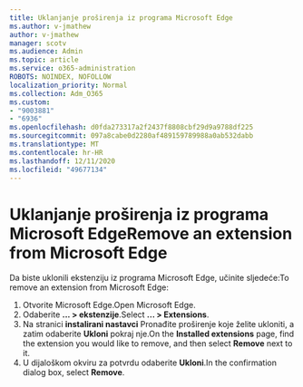 ```yaml
---
title: Uklanjanje proširenja iz programa Microsoft Edge
ms.author: v-jmathew
author: v-jmathew
manager: scotv
ms.audience: Admin
ms.topic: article
ms.service: o365-administration
ROBOTS: NOINDEX, NOFOLLOW
localization_priority: Normal
ms.collection: Adm_O365
ms.custom:
- "9003881"
- "6936"
ms.openlocfilehash: d0fda273317a2f2437f8808cbf29d9a9788df225
ms.sourcegitcommit: 097a8cabe0d2280af489159789988a0ab532dabb
ms.translationtype: MT
ms.contentlocale: hr-HR
ms.lasthandoff: 12/11/2020
ms.locfileid: "49677134"
---
```

# <a name="remove-an-extension-from-microsoft-edge"></a><span data-ttu-id="fee58-102">Uklanjanje proširenja iz programa Microsoft Edge</span><span class="sxs-lookup"><span data-stu-id="fee58-102">Remove an extension from Microsoft Edge</span></span>

<span data-ttu-id="fee58-103">Da biste uklonili ekstenziju iz programa Microsoft Edge, učinite sljedeće:</span><span class="sxs-lookup"><span data-stu-id="fee58-103">To remove an extension from Microsoft Edge:</span></span>

1. <span data-ttu-id="fee58-104">Otvorite Microsoft Edge.</span><span class="sxs-lookup"><span data-stu-id="fee58-104">Open Microsoft Edge.</span></span>
2. <span data-ttu-id="fee58-105">Odaberite **... > ekstenzije**.</span><span class="sxs-lookup"><span data-stu-id="fee58-105">Select **... > Extensions**.</span></span>
3. <span data-ttu-id="fee58-106">Na stranici **instalirani nastavci** Pronađite proširenje koje želite ukloniti, a zatim odaberite **Ukloni** pokraj nje.</span><span class="sxs-lookup"><span data-stu-id="fee58-106">On the **Installed extensions** page, find the extension you would like to remove, and then select **Remove** next to it.</span></span>
4. <span data-ttu-id="fee58-107">U dijaloškom okviru za potvrdu odaberite **Ukloni**.</span><span class="sxs-lookup"><span data-stu-id="fee58-107">In the confirmation dialog box, select **Remove**.</span></span>
